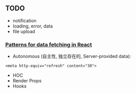## TODO


- notification
- loading, error, data
- file upload 

### [Patterns for data fetching in React](https://blog.logrocket.com/patterns-for-data-fetching-in-react-981ced7e5c56/)

- Autonomous (自主性, 独立存在的, Server-provided data):
```text
<meta http-equiv="refresh" content="30">
```
- HOC
- Render Props
- Hooks

